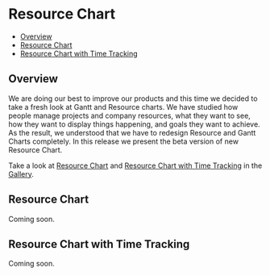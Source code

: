 # Resource Chart

* [Overview](#overview)
* [Resource Chart](#resource_chart)
* [Resource Chart with Time Tracking](#resource_chart_with_time_tracking)

## Overview

We are doing our best to improve our products and this time we decided to take a fresh look at Gantt and Resource charts. We have studied how people manage projects and company resources, what they want to see, how they want to display things happening, and goals they want to achieve. As the result, we understood that we have to redesign Resource and Gantt Charts completely. In this release we present the beta version of new Resource Chart.

Take a look at [Resource Chart](http://anychart.com/products/anygantt/gallery/Resource_Chart/UEFA_Stadiums_(Time_Tracking_Off).php) and [Resource Chart with Time Tracking](http://anychart.com/products/anygantt/gallery/Resource_Chart/Development_Team_Plan_(Time_Tracking_On).php) in the [Gallery]().

## Resource Chart

Coming soon.

## Resource Chart with Time Tracking

Coming soon.
